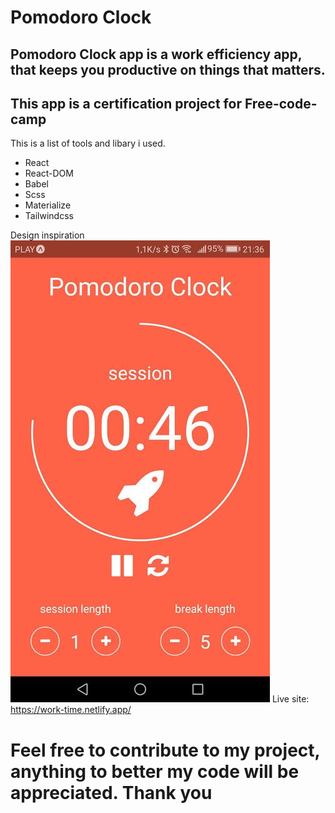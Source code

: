 # Pomodoro Clock
## Pomodoro Clock app is a work efficiency app, that keeps you productive on things that matters.
## This app is a certification project for Free-code-camp

This is a list of tools and libary i used.
- React
- React-DOM
- Babel
- Scss
- Materialize
- Tailwindcss

Design inspiration
![React Calculator](./pomodoro-clock.JPG)
Live site: https://work-time.netlify.app/

# **Feel free to contribute to my project, anything to better my code will be appreciated. Thank you**
